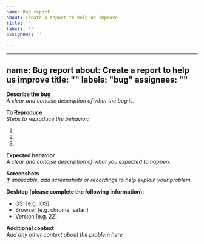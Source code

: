 ```yaml
---
name: Bug report
about: Create a report to help us improve
title: ''
labels: ''
assignees: ''

---
```


---
name: Bug report
about: Create a report to help us improve
title: ""
labels: "bug"
assignees: ""
---

**Describe the bug**
<br>
_A clear and concise description of what the bug is._
<br>

**To Reproduce**
<br>
_Steps to reproduce the behavior:_
<br>

1.
2.
3.

**Expected behavior**
<br>
_A clear and concise description of what you expected to happen._
<br>

**Screenshots**
<br>
_If applicable, add screenshots or recordings to help explain your problem._
<br>

**Desktop (please complete the following information):**

- OS: [e.g. iOS]
- Browser [e.g. chrome, safari]
- Version [e.g. 22]

**Additional context**
<br>
_Add any other context about the problem here._
<br>
